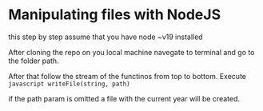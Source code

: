 # Manipulating files with NodeJS #

this step by step assume that you have node ~v19 installed

After cloning the repo on you local machine navegate to terminal and go to the folder path.

After that follow the stream of the functinos from top to bottom.
Execute ```javascript
writeFile(string, path)```

if the path param is omitted a file with the current year will be created.
